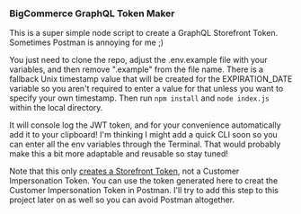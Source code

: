 ### BigCommerce GraphQL Token Maker

This is a super simple node script to create a GraphQL Storefront Token. Sometimes Postman is annoying for me ;) 

You just need to clone the repo, adjust the .env.example file with your variables, and then remove ".example" from the file name. There is a fallback Unix timestamp value that will be created for the EXPIRATION_DATE variable so you aren't required to enter a value for that unless you want to specify your own timestamp. Then run `npm install` and `node index.js` within the local directory.

It will console log the JWT token, and for your convenience automatically add it to your clipboard! I'm thinking I might add a quick CLI soon so you can enter all the env variables through the Terminal. That would probably make this a bit more adaptable and reusable so stay tuned!

Note that this only [creates a Storefront Token](https://developer.bigcommerce.com/docs/rest-authentication/tokens#create-a-token), not a Customer Impersonation Token. You can use the token generated here to creat the Customer Impersonation Token in Postman. I'll try to add this step to this project later on as well so you can avoid Postman altogether.
